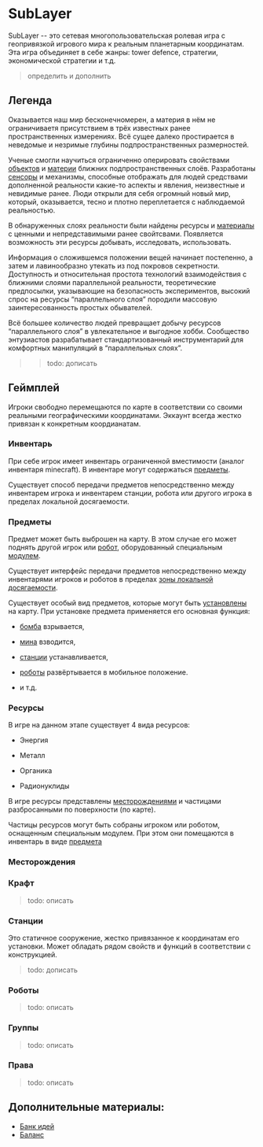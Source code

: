 # SubLayer
SubLayer -- это сетевая многопользовательская ролевая игра с геопривязкой игрового мира к реальным планетарным координатам.
Эта игра объединяет в себе жанры: tower defence, стратегии, экономической стратегии и т.д. 
>определить и дополнить


## <a name="legend">Легенда</a>

Оказывается наш мир бесконечномерен, а материя в нём не ограничиваетя присутствием в трёх известных ранее пространственных измерениях. 
Всё сущее далеко простирается в неведомые и незримые глубины подпространственных размерностей.

Ученые смогли научиться ограниченно оперировать свойствами [объектов](items) и [материи](material) ближних подпространственных слоёв. 
Разработаны [сенсоры](sensor) и механизмы, способные отображать для людей средствами дополненной реальности какие-то аспекты и явления, 
неизвестные и невидимые ранее. Люди открыли для себя огромный новый мир, который, оказывается, тесно и плотно переплетается с наблюдаемой реальностью.

В обнаруженных слоях реальности были найдены ресурсы и [материалы](material) с ценными и непредставимыми ранее свойтсвами. 
Появляется возможность эти ресурсы добывать, исследовать, использовать.

Информация о сложившемся положении вещей начинает постепенно, а затем и лавинообразно утекать из под покровов секретности.
Доступность и относительная простота технологий взаимодействия с ближними слоями параллельной реальности, теоретические предпосылки, 
указывающие на безопасность экспериментов, высокий спрос на ресурсы “параллельного слоя” породили массовую заинтересованность простых обывателей. 

Всё большее количество людей превращает добычу ресурсов “параллельного слоя” в увлекательное и выгодное хобби. Сообщество энтузиастов разрабатывает 
стандартизованный инструментарий для комфортных манипуляций в “параллельных слоях”.

>> todo: дописать


## Геймплей

Игроки свободно перемещаются по карте в соответствии со своими реальными географическими координатами.
Эккаунт всегда жестко привязан к конкретным коордианатам.


### Инвентарь

При себе игрок имеет инвентарь ограниченной вместимости (аналог инвентаря minecraft). В инвентаре могут содержаться [предметы](#items).

Существует способ передачи предметов непосредственно между инвентарем игрока и инвентарем станции, робота или другого игрока в пределах локальной досягаемости.


### <a name="item">Предметы</a>

Предмет может быть выброшен на карту. В этом случае его может поднять другой игрок или [робот](bot), оборудованный специальным [модулем](module).

Существует интерфейс передачи предметов непосредственно между инвентарями игроков и роботов в пределах [зоны локальной досягаемости](operational-zone).

Существует особый вид предметов, которые могут быть [установлены](deploy) на карту. При установке предмета применяется его основная функция:

- [бомба](bomb) взрывается,

- [мина](sensor-bomb) взводится,

- [станции](station) устанавливается,

- [роботы](bot) развёртывается в мобильное положение.

- и т.д.


### Ресурсы

В игре на данном этапе существует 4 вида ресурсов:

- Энергия

- Металл

- Органика

- Радионуклиды

В игре ресурсы представлены [месторождениями](lode) и частицами разбросанными по поверхности (по карте).

Частицы ресурсов могут быть собраны игроком или роботом, оснащенным специальным модулем. При этом они помещаются в инвентарь в виде [предмета](item) 


### Месторождения


### Крафт

> todo: описать


### Станции

Это статичное сооружение, жестко привязанное к координатам его установки. Может обладать рядом свойств и функций в соответствии с конструкцией.

> todo: дописать


### Роботы

> todo: описать


### Группы

> todo: описать


### Права

> todo: описать


## Дополнительные материалы:
* [Банк идей](features)
* [Баланс](balancing)
